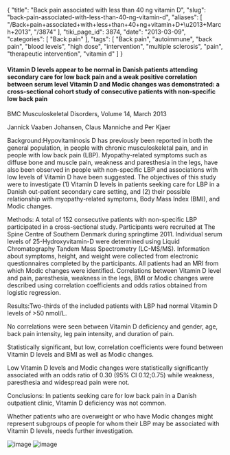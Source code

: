 {
    "title": "Back pain associated with less than 40 ng vitamin D",
    "slug": "back-pain-associated-with-less-than-40-ng-vitamin-d",
    "aliases": [
        "/Back+pain+associated+with+less+than+40+ng+vitamin+D+\u2013+March+2013",
        "/3874"
    ],
    "tiki_page_id": 3874,
    "date": "2013-03-09",
    "categories": [
        "Back pain"
    ],
    "tags": [
        "Back pain",
        "autoimmune",
        "back pain",
        "blood levels",
        "high dose",
        "intervention",
        "multiple sclerosis",
        "pain",
        "therapeutic intervention",
        "vitamin d"
    ]
}


#### Vitamin D levels appear to be normal in Danish patients attending secondary care for low back pain and a weak positive correlation between serum level Vitamin D and Modic changes was demonstrated: a cross-sectional cohort study of consecutive patients with non-specific low back pain

BMC Musculoskeletal Disorders,     Volume 14, March 2013

Jannick Vaaben Johansen, Claus Manniche and Per Kjaer	

Background:Hypovitaminosis D has previously been reported in both the general population, in people with chronic musculoskeletal pain, and in people with low back pain (LBP). Myopathy-related symptoms such as diffuse bone and muscle pain, weakness and paresthesia in the legs, have also been observed in people with non-specific LBP and associations with low levels of Vitamin D have been suggested. The objectives of this study were to investigate (1) Vitamin D levels in patients seeking care for LBP in a Danish out-patient secondary care setting, and (2) their possible relationship with myopathy-related symptoms, Body Mass Index (BMI), and Modic changes.

Methods: A total of 152 consecutive patients with non-specific LBP participated in a cross-sectional study. Participants were recruited at The Spine Centre of Southern Denmark during springtime 2011. Individual serum levels of 25-Hydroxyvitamin-D were determined using Liquid Chromatography Tandem Mass Spectrometry (LC-MS/MS). Information about symptoms, height, and weight were collected from electronic questionnaires completed by the participants. All patients had an MRI from which Modic changes were identified. Correlations between Vitamin D level and pain, paresthesia, weakness in the legs, BMI or Modic changes were described using correlation coefficients and odds ratios obtained from logistic regression.

Results:Two-thirds of the included patients with LBP had normal Vitamin D levels of >50 nmol/L.

No correlations were seen between Vitamin D deficiency and gender, age, back pain intensity, leg pain intensity, and duration of pain. 

Statistically significant, but low, correlation coefficients were found between Vitamin D levels and BMI as well as Modic changes. 

Low Vitamin D levels and Modic changes were statistically significantly associated with an odds ratio of 0.30 (95% CI 0.12;0.75) while weakness, paresthesia and widespread pain were not.

Conclusions: In patients seeking care for low back pain in a Danish outpatient clinic, Vitamin D deficiency was not common. 

Whether patients who are overweight or who have Modic changes might represent subgroups of people for whom their LBP may be associated with Vitamin D levels, needs further investigation.

<img src="https://d378j1rmrlek7x.cloudfront.net/attachments/gif/lbp.gif" alt="image">

<img src="https://d378j1rmrlek7x.cloudfront.net/attachments/jpeg/back-pain.jpg" alt="image">